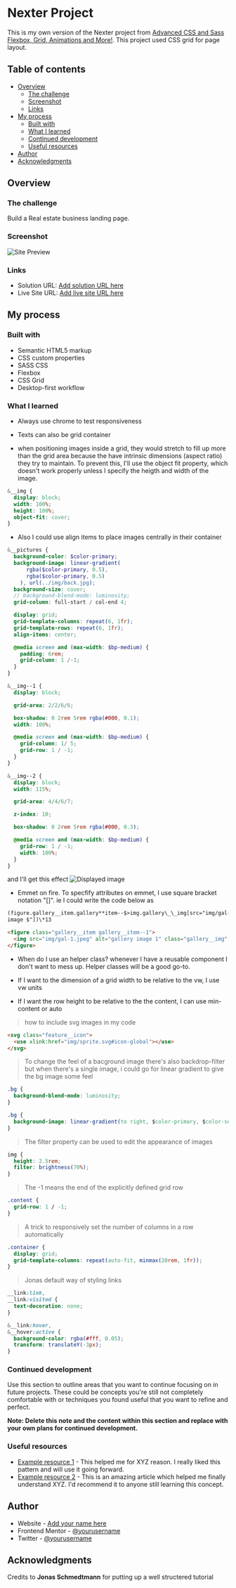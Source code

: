 # Nexter Project

This is my own version of the Nexter project from [Advanced CSS and Sass Flexbox, Grid, Animations and More!](https://www.udemy.com/course/advanced-css-and-sass/). This project used CSS grid for page layout.

## Table of contents

- [Overview](#overview)
  - [The challenge](#the-challenge)
  - [Screenshot](#screenshot)
  - [Links](#links)
- [My process](#my-process)
  - [Built with](#built-with)
  - [What I learned](#what-i-learned)
  - [Continued development](#continued-development)
  - [Useful resources](#useful-resources)
- [Author](#author)
- [Acknowledgments](#acknowledgments)

## Overview

### The challenge

Build a Real estate business landing page.

### Screenshot

![Site Preview](img/127.0.0.1_5500_Nexter_.png)

### Links

- Solution URL: [Add solution URL here](https://your-solution-url.com)
- Live Site URL: [Add live site URL here](https://your-live-site-url.com)

## My process

### Built with

- Semantic HTML5 markup
- CSS custom properties
- SASS CSS
- Flexbox
- CSS Grid
- Desktop-first workflow

### What I learned

- Always use chrome to test responsiveness

- Texts can also be grid container

- when positioning images inside a grid, they would stretch to fill up more than the grid area because the have intrinsic dimensions (aspect ratio) they try to maintain. To prevent this, I'll use the object fit property, which doesn't work properly unless I specify the heigth and width of the image.

```scss
&__img {
  display: block;
  width: 100%;
  height: 100%;
  object-fit: cover;
}
```

- Also I could use align items to place images centrally in their container

```scss
&__pictures {
  background-color: $color-primary;
  background-image: linear-gradient(
      rgba($color-primary, 0.5),
      rgba($color-primary, 0.5)
    ), url(../img/back.jpg);
  background-size: cover;
  // background-blend-mode: luminosity;
  grid-column: full-start / col-end 4;

  display: grid;
  grid-template-columns: repeat(6, 1fr);
  grid-template-rows: repeat(6, 1fr);
  align-items: center;

  @media screen and (max-width: $bp-medium) {
    padding: 6rem;
    grid-column: 1 /-1;
  }
}

&__img--1 {
  display: block;

  grid-area: 2/2/6/6;

  box-shadow: 0 2rem 5rem rgba(#000, 0.1);
  width: 100%;

  @media screen and (max-width: $bp-medium) {
    grid-column: 1/ 5;
    grid-row: 1 / -1;
  }
}

&__img--2 {
  display: block;
  width: 115%;

  grid-area: 4/4/6/7;

  z-index: 10;

  box-shadow: 0 2rem 5rem rgba(#000, 0.3);

  @media screen and (max-width: $bp-medium) {
    grid-row: 1 / -1;
    width: 100%;
  }
}
```
and I'll get this effect ![Displayed image](img/127.0.0.1_8080_.png)

- Emmet on fire. To specfify attributes on emmet, I use square bracket notation "[]". ie I could write the code below as

```html
(figure.gallery__item.gallery**item--$>img.gallery\_\_img[src="img/gal-1.jpeg][alt="gallery
image $"])\*13

<figure class="gallery__item gallery__item--1">
  <img src="img/gal-1.jpeg" alt="gallery image 1" class="gallery__img" />
</figure>
```

- When do I use an helper class? whenever I have a reusable component I don't want to mess up. Helper classes will be a good go-to.

- If I want to the dimension of a grid width to be relative to the vw, I use vw units

- If I want the row height to be relative to the the content, I can use min-content or auto

> how to include svg images in my code

```html
<svg class="feature__icon">
  <use xlink:href="img/sprite.svg#icon-global"></use>
</svg>
```

> To change the feel of a bacground image
> there's also backdrop-filter but when there's a single image, i could go for linear gradient to give the bg image some feel

```css
.bg {
  background-blend-mode: luminosity;
}

.bg {
  background-image: linear-gradient(to right, $color-primary, $color-secondary) url(img/bg.jpeg);
}
```

> The filter property can be used to edit the appearance of images

```css
img {
  height: 2.5rem;
  filter: brightness(70%);
}
```

> The -1 means the end of the explicitly defined grid row

```css
.content {
  grid-row: 1 / -1;
}
```

> A trick to responsively set the number of columns in a row automatically

```css
.container {
  display: grid;
  grid-template-columns: repeat(auto-fit, minmax(20rem, 1fr));
}
```

> Jonas default way of styling links

```css
__link:link,
__link:visited {
  text-decoration: none;
}

&__link:hover,
&__hover:active {
  background-color: rgba(#fff, 0.05);
  transform: translateY(-3px);
}
```

### Continued development

Use this section to outline areas that you want to continue focusing on in future projects. These could be concepts you're still not completely comfortable with or techniques you found useful that you want to refine and perfect.

**Note: Delete this note and the content within this section and replace with your own plans for continued development.**

### Useful resources

- [Example resource 1](https://www.example.com) - This helped me for XYZ reason. I really liked this pattern and will use it going forward.
- [Example resource 2](https://www.example.com) - This is an amazing article which helped me finally understand XYZ. I'd recommend it to anyone still learning this concept.

## Author

- Website - [Add your name here](https://www.your-site.com)
- Frontend Mentor - [@yourusername](https://www.frontendmentor.io/profile/yourusername)
- Twitter - [@yourusername](https://www.twitter.com/yourusername)

## Acknowledgments

Credits to **Jonas Schmedtmann** for putting up a well structered tutorial
